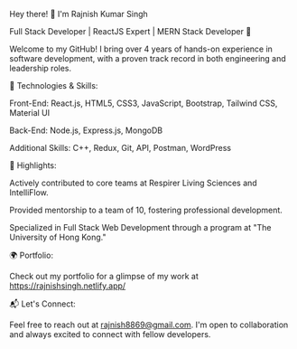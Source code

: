 Hey there! 👋 I'm Rajnish Kumar Singh

Full Stack Developer | ReactJS Expert | MERN Stack Developer 🚀

Welcome to my GitHub! I bring over 4 years of hands-on experience in software development, with a proven track record in both engineering and leadership roles. 

🔧 Technologies & Skills:

Front-End: React.js, HTML5, CSS3, JavaScript, Bootstrap, Tailwind CSS, Material UI

Back-End: Node.js, Express.js, MongoDB

Additional Skills: C++, Redux, Git, API, Postman, WordPress

🚀 Highlights:

Actively contributed to core teams at Respirer Living Sciences and IntelliFlow.

Provided mentorship to a team of 10, fostering professional development.

Specialized in Full Stack Web Development through a program at "The University of Hong Kong."

🌍 Portfolio:

Check out my portfolio for a glimpse of my work at https://rajnishsingh.netlify.app/

📬 Let's Connect:

Feel free to reach out at rajnish8869@gmail.com. I'm open to collaboration and always excited to connect with fellow developers.
